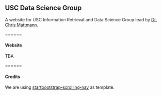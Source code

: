 ## USC Data Science Group
A website for USC Information Retrieval and Data Science Group lead by [Dr. Chris Mattmann](https://github.com/chrismattmann).

======

#### Website
TBA

======

#### Credits
We are using [startbootstrap-scrolling-nav](https://github.com/IronSummitMedia/startbootstrap-scrolling-nav) as template.

